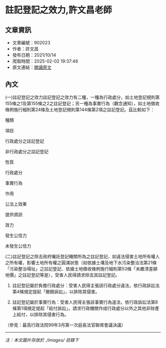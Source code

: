 # 註記登記之效力,許文昌老師

## 文章資訊
- 文章編號：902023
- 作者：許文昌
- 發布日期：2021/10/14
- 爬取時間：2025-02-02 19:37:46
- 原文連結：[閱讀原文](https://real-estate.get.com.tw/Columns/detail.aspx?no=902023)

## 內文
(一)註記登記之效力註記登記之效力有二種，一種為行政處分，如土地登記規則第155條之1及第155條之2之註記登記；另一種為事實行為（觀念通知），如土地徵收條例施行細則第24條及土地登記規則第144條第2項之註記登記。茲比較如下：

種類

項目

行政處分之註記登記

非行政處分之註記登記

性質

行政處分

事實行為

作用

公法上效果

提供資訊

效力

發生公信力

未發生公信力

(二)註記登記之除去政府囑託登記機關所為之註記登記，如違法侵害土地所有權人之所有權，影響土地所有權之圓滿狀態（如依據土壤及地下水污染整治法第21條「污染整治場址」之註記登記、依據土地徵收條例施行細則第53條「未繳清差額地價」之註記登記等是），受害人民得請求除去其註記登記。

1. 註記登記屬於負擔行政處分：受害人民得主張該行政處分違法，依行政訴訟法第4條規定提起「撤銷訴訟」，以排除其侵害。

2. 註記登記屬於事實行為：受害人民得主張該事實行為違法，依行政訴訟法第8條第1項規定提起「給付訴訟」，請求行政機關作成行政處分以外之其他非財產上給付，以排除其侵害行為。

（參見：最高行政法院99年3月第一次庭長法官聯席會議決議）

---
*注：本文圖片存放於 ./images/ 目錄下*
